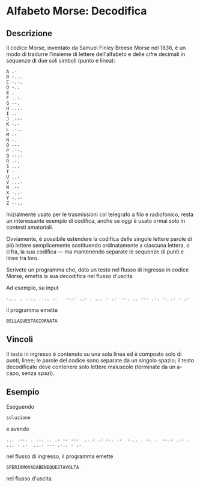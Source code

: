 Alfabeto Morse: Decodifica
==========================

Descrizione
-----------

Il codice Morse, inventato da Samuel Finley Breese Morse nel 1836, è un modo di
tradurre l'insieme di lettere dell'alfabeto e delle cifre decimali in sequenze
di due soli simboli (punto e linea):

    A .-
    B -...
    C -.-.
    D -..
    E .
    F ..-.
    G --.
    H ....
    I ..
    J .---
    K -.-
    L .-..
    M --
    N -.
    O ---
    P .--.
    Q --.-
    R .-.
    S ...
    T -
    U ..-
    V ...-
    W .--
    X -..-
    Y -.--
    Z --..

Inizialmente usato per le trasmissioni col telegrafo a filo e radiofonico, resta
un interessante esempio di codifica, anche se oggi è usato ormai solo in
contesti amatoriali.

Ovviamente, è possibile estendere la codifica delle singole lettere  parole di
più lettere semplicemente sostituendo ordinatamente a ciascuna lettera, o cifra,
la sua codifica — ma mantenendo separate le sequenze di punti e linee tra loro.

Scrivete un programma che, dato un testo nel flusso di ingresso in codice Morse,
emetta la sua decodifica nel flusso d'uscita.

Ad esempio, su input

    -... . .-.. .-.. .-   --.- ..- . ... - .-  --. .. --- .-. -. .- - .-

il programma emette

    BELLAQUESTAGIORNATA


Vincoli
-------

Il testo in ingresso è contenuto su una sola linea ed è composto solo di punti,
linee; le parole del codice sono separate da un singolo spazio; il testo
decodificato deve contenere solo lettere maiuscole (terminate da un a-capo,
senza spazi).


Esempio
-------

Eseguendo

    soluzione

e avendo

    ... .--. . .-. .. .- -- ---  ...- .- -.. .-  -... . -. .  --.- ..- . ... - .-  ...- --- .-.. - .-

nel flusso di ingresso, il programma emette

    SPERIAMOVADABENEQUESTAVOLTA

nel flusso d'uscita.
